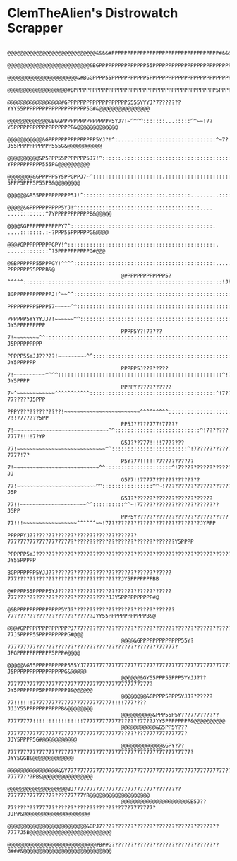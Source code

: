 # ClemTheAlien's Distrowatch Scrapper
                                                                                                                                                            
                                        @@@@@@@@@@@@@@@@@@@@@@@@@@@@&&&&#PPPPPPPPPPPPPPPPPPPPPPPPPPPPPPPPPP#&&&&@@@@@@@@@@@@@@@@@@@@@@@@@@@@
                                        @@@@@@@@@@@@@@@@@@@@@@@@@@&BGPPPPPPPPPPPPPPP55PPPPPPPPPPPPPPPPPPPPPPPPPGB&@@@@@@@@@@@@@@@@@@@@@@@@@@
                                        @@@@@@@@@@@@@@@@@@@@@@&#BGGPPPP55PPPPPPPPPPP5PPPPPPPPPPPPPPPPPPPPPPPPPPPPGGG#&@@@@@@@@@@@@@@@@@@@@@@
                                        @@@@@@@@@@@@@@@@@@@#BPPPPPPPPPPPPPPPPPPPPPPPPPPPPPPPPPPPPPPPPPPPPP5PPPPPPPPPPPGG#@@@@@@@@@@@@@@@@@@@
                                        @@@@@@@@@@@@@@@@@#GPPPPPPPPPPPPPPPPPPP5555YYYJ?7???????YYY55PPPPPPPPPPPPPPPPPPPP5G#&@@@@@@@@@@@@@@@@
                                        @@@@@@@@@@@@@&BGGPPPPPPPPPPPPPPPP5YJ?!~^^^^:::::::...:::::^^~~!7?Y5PPPPPPPPPPPPPPPPPPB&@@@@@@@@@@@@@
                                        @@@@@@@@@@@&GPPPPPPPPPPPPPPP5YJ?!^:.....::::::::::::::::::::::::::^~7?J55PPPPPPPPPPP555G&@@@@@@@@@@@
                                        @@@@@@@@@@&P5PPP55PPPPPPP5J7!^::::::.::::::::::::::::::::::::::::::::::^!?YPPPPPPPPPP555P&@@@@@@@@@@
                                        @@@@@@@@&GPPPPP5Y5PPGPPJ7~^::::::::::::::::::::::.::::::::::::::::::::::::^~?5PPP5PPP5P55PB&@@@@@@@@
                                        @@@@@@&B55PPPPPPPPPP5J!^::::::::::::::::::::::::::.:::::::.........::::::::::^7Y5PPP55PPPPPPB&@@@@@@
                                        @@@@@&GPPPPPPPPPP5YJ!^:::::::::::::::::::::::::::::::::::::::....  ...:::::::::^7YPPPPPPPPPPPB&@@@@@
                                        @@@@&GPPPPPPPPPPPY7^:::::::::::::::::::::::::::::::::::::::::::::.  ....:::::::.:~?PPP55PPPPPPG&@@@@
                                        @@@#GPPPPPPPPPGPY!^:::::::::::::::::::::::::::::::::::::::::::::::.  .....::::::::^?5PPPPPPPPPPG#@@@
                                        @&BPPPPPP55PPPGY!^^^^:::::::::::::::::::::::::::::::::::::::::::::.....::::::::::::^?PPPPPPP55PPPB&@
                                        @#PPPPPPPPPPPP5?^^^^^:::::::::::::::::::::::::::::::::::::::::::::::::::::::::::::::!JPPPPPPPPPPPP#@
                                        BGPPPPPPPPPPPPJ!^~~^^:::::::::::::::::::::::::::::::::::::::::::::::::::::::::::::::^!5PPPPPPPPPPPGB
                                        PPPPPPPPP5PPP57~~~~~^^:::::::::::::::::::::::::::::::::::::::::::::::::::::::::::::::~J5PPPPPPPPPPPP
                                        PPPPPP5YYYYJJ?!~~~~~~^^::::::::::::::::::::::::::::::::::::::::::::::::::::::::::::::^7?JY5PPPPPPPPP
                                        PPPP5Y?!7????7!~~~~~~~~^^:::::::::::::::::::::::::::::::::::::::::::::::::::::::::::^~7??J5PPPPPPPPP
                                        PPPPP55YJJ?????!~~~~~~~~~^^:::::::::::::::::::::::::::::::::::::::::::::::::::::::::~7?????JY5PPPPPP
                                        PPPPP5J????????7!~~~~~~~~~~^^^^::::::::::::::::::::::::::::::::::::::::::::::::::::^!????????JY5PPPP
                                        PPPPY???????????7~^~~~~~~~~~~~~^^^^^^^^^^^::::::::::::::::::::::::::::::::::::::::^!7???77?????J5PPP
                                        PPPY?????????????!~~~~~~~~~~~~~~~~~~~~~~~~^^^^^^^^^::::::::::::::::::::::::::::::~!????7!!7777???5PP
                                        PP5J?????777!77???7!~~~~~~~~~~~~~~~~~~~~~~~~~~~~~~^^:::::::::::::::::::::::::::^!7??????7777!!!!7?YP
                                        G5J???777!!!!77?????77!~~~~~~~~~~~~~~~~~~~~~~~~~~~~^^::::::::::::::::::::::::^!7?????????????7777!7?
                                        P5Y?77!!!!!77??????????7!~~~~~~~~~~~~~~~~~~~~~~~~~~~^^:::::::::::::::::::::^!7????????????????????JJ
                                        G5?7!!77777??????????????77!~~~~~~~~~~~~~~~~~~~~~~~~~^^::::::::::::::::^^~!7?????????????????????J5P
                                        G5J??????????????????????????77!!~~~~~~~~~~~~~~~~~~~~~^^::::::::::^^~!77????????????????????????J5PP
                                        PPP5Y?????????????????????????????77!!!~~~~~~~~~~~~~~~~~^^^^^^~~!77????????????????????????????JYPPP
                                        PPPPPYJ??????????????????????????????????77777777777777777777?????????????????????????????????Y5PPPP
                                        PPPPPP5YJ??????????????????????????????????????????????????????????????????????????????????JY55PPPPP
                                        BGPPPPPPP5YJJ???????????????????????????????????????777?????????????????????????????????JY5PPPPPPPBB
                                        @#PPPP55PPPPP5YJ????????????????????????????????????777?????????????????????????????JJY5PPPPPPPPPP#@
                                        @&BPPPPPPPPPPPPPP5YJ?????????????????????????????????77?????????????????????????JYY55PPPPPPPPPPPPB&@
                                        @@@#GPPPPPPPPPPPPPPPJ777????????????????????????????????????????????????????77J5PPPP55PPPPPPPPPG#@@@
                                        @@@@&GPPPPPPPPPPPPP55Y?777777777??????????????????????????????????????777777?JPGPPPPPPPPPPP5PPP#@@@@
                                        @@@@@&G55PPPPPPPPPP555YJ77777777777777777777777777777777777777777777777777?J5PPPPPPPPPPPPPPPPG&@@@@@
                                        @@@@@@&GY55PPP55PPP5YYJJ???777777777777777777777777777777777777777777777?JY5PPPPPPP5PPPPPPPPB&@@@@@@
                                        @@@@@@@@&GPPPP5PPP5YJJ???????77!!!!!!7777777777777777777777777!!!!777????JJJY55PPPPPPPPPPPB&@@@@@@@@
                                        @@@@@@@@@@&PPP55P5Y???777??????77777777!!!!!!!!!!!!!!!!77777777777???????77??JYY5PPPPPPPP&@@@@@@@@@@
                                        @@@@@@@@@@@&G5PP5Y???777777777777777777777777777777777777???????7777777777777?JJY5PPPP5G#@@@@@@@@@@@
                                        @@@@@@@@@@@@@&GPY?7?7777777777777777777777777777777777777777777777777777777777?JYY5GGB&@@@@@@@@@@@@@
                                        @@@@@@@@@@@@@@@@&GY77777777777777777777777777777777777777777777777777????77777???PB&@@@@@@@@@@@@@@@@
                                        @@@@@@@@@@@@@@@@@@@BJ7777777777777777777777777?????????77777777777777????777777YB@@@@@@@@@@@@@@@@@@@
                                        @@@@@@@@@@@@@@@@@@@@@&B5J??77???????77777??????????????????????77?7777777?JJP#&@@@@@@@@@@@@@@@@@@@@@
                                        @@@@@@@@@@@@@@@@@@@@@@@@@&BPJ7?????????????????????????????????????7777J5B@@@@@@@@@@@@@@@@@@@@@@@@@@
                                        @@@@@@@@@@@@@@@@@@@@@@@@@@@@#B##G??????????????????????????????????G###&@@@@@@@@@@@@@@@@@@@@@@@@@@@@